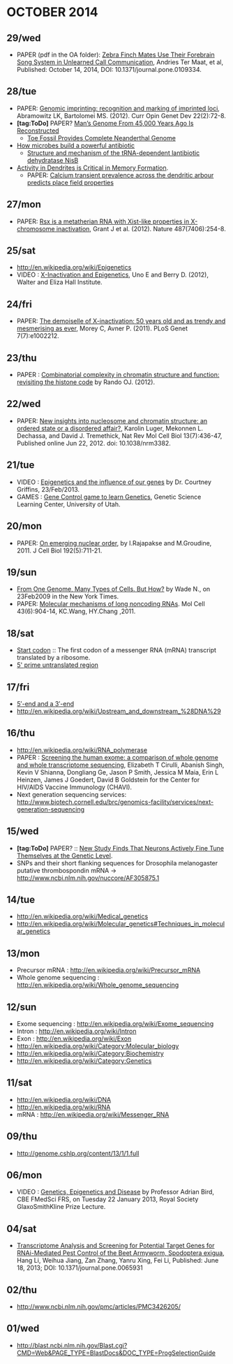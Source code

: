 # OCTOBER 2014

## 29/wed
- PAPER (pdf in the OA folder): [Zebra Finch Mates Use Their Forebrain Song System in Unlearned Call Communication](http://www.plosone.org/article/info%3Adoi%2F10.1371%2Fjournal.pone.0109334), Andries Ter Maat, et al, Published: October 14, 2014, DOI: 10.1371/journal.pone.0109334.

## 28/tue
- PAPER: [Genomic imprinting: recognition and marking of imprinted loci](http://www.ncbi.nlm.nih.gov/pmc/articles/PMC3314145/),  Abramowitz LK, Bartolomei MS. (2012). Curr Opin Genet Dev 22(2):72-8.
- **[tag:ToDo]** PAPER? [Man’s Genome From 45,000 Years Ago Is Reconstructed](http://www.nytimes.com/2014/10/23/science/research-humans-interbred-with-neanderthals.html?ref=science&_r=0)
  - [Toe Fossil Provides Complete Neanderthal Genome](http://www.nytimes.com/2013/12/19/science/toe-fossil-provides-complete-neanderthal-genome.html)
- [How microbes build a powerful antibiotic](http://www.healthcanal.com/infections/56697-team-discovers-how-microbes-build-a-powerful-antibiotic.html)
   - [Structure and mechanism of the tRNA-dependent lantibiotic dehydratase NisB](http://www.nature.com/nature/journal/vaop/ncurrent/full/nature13888.html)
- [Activity in Dendrites is Critical in Memory Formation](http://neurosciencenews.com/neuroscience-dendrite-memory-formation-1477/). 
   - PAPER: [Calcium transient prevalence across the dendritic arbour predicts place field properties](http://www.nature.com/nature/journal/vaop/ncurrent/full/nature13871.html)

## 27/mon
- PAPER: [Rsx is a metatherian RNA with Xist-like properties in X-chromosome inactivation](http://www.ncbi.nlm.nih.gov/pmc/articles/PMC3484893/), Grant J et al. (2012). Nature 487(7406):254-8.

## 25/sat
- http://en.wikipedia.org/wiki/Epigenetics
- VIDEO : [X-Inactivation and Epigenetics](http://www.wehi.edu.au/x_inactivation_and_epigenetics/), Uno E and Berry D. (2012), Walter and Eliza Hall Institute.

## 24/fri
- PAPER: [The demoiselle of X-inactivation: 50 years old and as trendy and mesmerising as ever](http://www.plosgenetics.org/article/info:doi/10.1371/journal.pgen.1002212), Morey C, Avner P. (2011). PLoS Genet 7(7):e1002212.

## 23/thu
- PAPER : [Combinatorial complexity in chromatin structure and function: revisiting the histone code](http://www.ncbi.nlm.nih.gov/pmc/articles/PMC3345062/) by Rando OJ. (2012). 

## 22/wed
- PAPER: [New insights into nucleosome and chromatin structure: an ordered state or a disordered affair?](http://www.ncbi.nlm.nih.gov/pmc/articles/PMC3408961/), Karolin Luger, Mekonnen L. Dechassa, and David J. Tremethick, Nat Rev Mol Cell Biol 13(7):436-47, Published online Jun 22, 2012. doi: 10.1038/nrm3382.

## 21/tue
- VIDEO : [Epigenetics and the influence of our genes](http://www.youtube.com/watch?v=JTBg6hqeuTg) by Dr. Courtney Griffins, 23/Feb/2013.
- GAMES : [Gene Control game to learn Genetics](http://learn.genetics.utah.edu/content/epigenetics/control/), Genetic Science Learning Center, University of Utah.

## 20/mon
- PAPER: [On emerging nuclear order](http://www.ncbi.nlm.nih.gov/pmc/articles/PMC3051810/), by I.Rajapakse and M.Groudine, 2011. J Cell Biol 192(5):711-21.

## 19/sun
- [From One Genome, Many Types of Cells. But How?](http://www.nytimes.com/2009/02/24/science/24chromatin.html?_r=4&ref=science&pagewanted=all) by Wade N., on 23Feb2009 in the New York Times.
- PAPER: [Molecular mechanisms of long noncoding RNAs](http://www.ncbi.nlm.nih.gov/pmc/articles/PMC3199020/). Mol Cell 43(6):904-14, KC.Wang, HY.Chang ,2011.

## 18/sat 
- [Start codon](http://en.wikipedia.org/wiki/Start_codon) :: The first codon of a messenger RNA (mRNA) transcript translated by a ribosome.
- [5' prime untranslated region](http://en.wikipedia.org/wiki/Five_prime_untranslated_region)

## 17/fri
- [5′-end and a 3′-end](http://en.wikipedia.org/wiki/Directionality_%28molecular_biology%29)
- http://en.wikipedia.org/wiki/Upstream_and_downstream_%28DNA%29

## 16/thu
- http://en.wikipedia.org/wiki/RNA_polymerase
- PAPER : [Screening the human exome: a comparison of whole genome and whole transcriptome sequencing](http://www.biomedcentral.com/content/pdf/gb-2010-11-5-r57.pdf), Elizabeth T Cirulli, Abanish Singh, Kevin V Shianna, Dongliang Ge, Jason P Smith, Jessica M Maia, Erin L Heinzen, James J Goedert, David B Goldstein for the Center for HIV/AIDS Vaccine Immunology (CHAVI).
- Next generation sequencing services: http://www.biotech.cornell.edu/brc/genomics-facility/services/next-generation-sequencing

## 15/wed
- **[tag:ToDo]** PAPER? :: [New Study Finds That Neurons Actively Fine Tune Themselves at the Genetic Level](http://neurosciencenews.com/mrna-ion-channels-cluster-neurons-1434/). 
- SNPs and their short flanking sequences for Drosophila melanogaster putative thrombospondin mRNA →  http://www.ncbi.nlm.nih.gov/nuccore/AF305875.1 

## 14/tue
- http://en.wikipedia.org/wiki/Medical_genetics
- http://en.wikipedia.org/wiki/Molecular_genetics#Techniques_in_molecular_genetics
   
## 13/mon
- Precursor mRNA : http://en.wikipedia.org/wiki/Precursor_mRNA
- Whole genome sequencing : http://en.wikipedia.org/wiki/Whole_genome_sequencing

## 12/sun
- Exome sequencing : http://en.wikipedia.org/wiki/Exome_sequencing
- Intron : http://en.wikipedia.org/wiki/Intron
- Exon : http://en.wikipedia.org/wiki/Exon
- http://en.wikipedia.org/wiki/Category:Molecular_biology
- http://en.wikipedia.org/wiki/Category:Biochemistry 
- http://en.wikipedia.org/wiki/Category:Genetics

## 11/sat
- http://en.wikipedia.org/wiki/DNA
- http://en.wikipedia.org/wiki/RNA
- mRNA : http://en.wikipedia.org/wiki/Messenger_RNA

## 09/thu
- http://genome.cshlp.org/content/13/1/1.full

## 06/mon
- VIDEO : [Genetics, Epigenetics and Disease](http://www.youtube.com/watch?v=SHpfkNRscOc&feature=endscreen) by Professor Adrian Bird, CBE FMedSci FRS, on Tuesday 22 January 2013, Royal Society GlaxoSmithKline Prize Lecture.

## 04/sat
- [Transcriptome Analysis and Screening for Potential Target Genes for RNAi-Mediated Pest Control of the Beet Armyworm, Spodoptera exigua](http://www.plosone.org/article/info%3Adoi%2F10.1371%2Fjournal.pone.0065931), Hang Li, Weihua Jiang, Zan Zhang, Yanru Xing, Fei Li, Published: June 18, 2013; DOI: 10.1371/journal.pone.0065931

## 02/thu
- http://www.ncbi.nlm.nih.gov/pmc/articles/PMC3426205/

## 01/wed
- http://blast.ncbi.nlm.nih.gov/Blast.cgi?CMD=Web&PAGE_TYPE=BlastDocs&DOC_TYPE=ProgSelectionGuide



